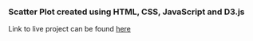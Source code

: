 ### Scatter Plot created using HTML, CSS, JavaScript and D3.js

Link to live project can be found [here](https://codepen.io/sourabbanka22/full/yLYBKoy)